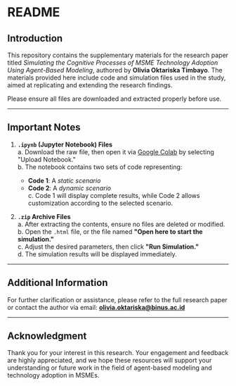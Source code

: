 # README

## Introduction

This repository contains the supplementary materials for the research paper titled *Simulating the Cognitive Processes of MSME Technology Adoption Using Agent-Based Modeling*, authored by **Olivia Oktariska Timbayo**. The materials provided here include code and simulation files used in the study, aimed at replicating and extending the research findings.

Please ensure all files are downloaded and extracted properly before use.

---

## Important Notes

1. **`.ipynb` (Jupyter Notebook) Files**  
   a. Download the raw file, then open it via [Google Colab](https://colab.research.google.com/) by selecting "Upload Notebook."  
   b. The notebook contains two sets of code representing:
      - **Code 1**: A *static scenario*
      - **Code 2**: A *dynamic scenario*  
   c. Code 1 will display complete results, while Code 2 allows customization according to the selected scenario.

2. **`.zip` Archive Files**  
   a. After extracting the contents, ensure no files are deleted or modified.  
   b. Open the `.html` file, or the file named **"Open here to start the simulation."**  
   c. Adjust the desired parameters, then click **"Run Simulation."**  
   d. The simulation results will be displayed immediately.

---

## Additional Information

For further clarification or assistance, please refer to the full research paper or contact the author via email: **olivia.oktariska@binus.ac.id**

---

## Acknowledgment

Thank you for your interest in this research. Your engagement and feedback are highly appreciated, and we hope these resources will support your understanding or future work in the field of agent-based modeling and technology adoption in MSMEs.
